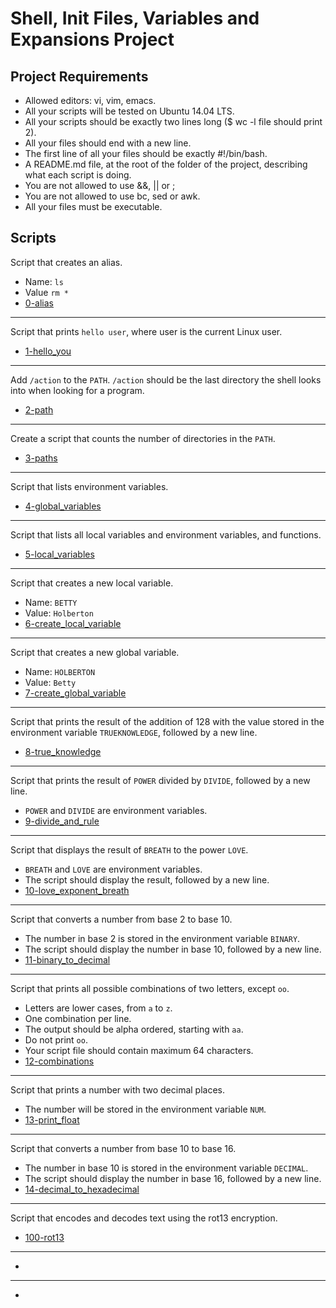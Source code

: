 # Shell, Init Files, Variables and Expansions Project

## Project Requirements
* Allowed editors: vi, vim, emacs.
* All your scripts will be tested on Ubuntu 14.04 LTS.
* All your scripts should be exactly two lines long ($ wc -l
  file should print 2).
* All your files should end with a new line.
* The first line of all your files should be exactly #!/bin/bash.
* A README.md file, at the root of the folder of the project,
  describing what each script is doing.
* You are not allowed to use &&, || or ;
* You are not allowed to use bc, sed or awk.
* All your files must be executable.

## Scripts
Script that creates an alias.
* Name: `ls`
* Value `rm *`
* [0-alias](../0x03-shell_variables_expansions/0-alias)

***
Script that prints `hello user`, where user is the current Linux user.
* [1-hello_you](../0x03-shell_variables_expansions/1-hello_you)

***
Add `/action` to the `PATH`. `/action` should be the last directory the shell looks into when looking for a program.
* [2-path](../0x03-shell_variables_expansions/2-path)

***
Create a script that counts the number of directories in the `PATH`.
* [3-paths](../0x03-shell_variables_expansions/3-paths)

***
Script that lists environment variables.
* [4-global_variables](../0x03-shell_variables_expansions/4-global_variables)

***
Script that lists all local variables and environment variables, and functions.
* [5-local_variables](../0x03-shell_variables_expansions/5-local_variables)

***
Script that creates a new local variable.
* Name: `BETTY`
* Value: `Holberton`
* [6-create_local_variable](../0x03-shell_variables_expansions/6-create_local_variable)

***
Script that creates a new global variable.
* Name: `HOLBERTON`
* Value: `Betty`
* [7-create_global_variable](../0x03-shell_variables_expansions/7-create_global_variable)

***
Script that prints the result of the addition of 128 with the value stored in the environment variable `TRUEKNOWLEDGE`, followed by a new line.
* [8-true_knowledge](../0x03-shell_variables_expansions/8-true_knowledge)

***
Script that prints the result of `POWER` divided by `DIVIDE`, followed by a new line.
* `POWER` and `DIVIDE` are environment variables.
* [9-divide_and_rule](../0x03-shell_variables_expansions/9-divide_and_rule)

***
Script that displays the result of `BREATH` to the power `LOVE`.
* `BREATH` and `LOVE` are environment variables.
* The script should display the result, followed by a new line.
* [10-love_exponent_breath](../0x03-shell_variables_expansions/10-love_exponent_breath)

***
Script that converts a number from base 2 to base 10.
* The number in base 2 is stored in the environment variable `BINARY`.
* The script should display the number in base 10, followed by a new line.
* [11-binary_to_decimal](../0x03-shell_variables_expansions/11-binary_to_decimal)

***
Script that prints all possible combinations of two letters, except `oo`.
* Letters are lower cases, from `a` to `z`.
* One combination per line.
* The output should be alpha ordered, starting with `aa`.
* Do not print `oo`.
* Your script file should contain maximum 64 characters.
* [12-combinations](../0x03-shell_variables_expansions/12-combinations)

***
Script that prints a number with two decimal places.
* The number will be stored in the environment variable `NUM`.
* [13-print_float](../0x03-shell_variables_expansions/13-print_float)

***
Script that converts a number from base 10 to base 16.
* The number in base 10 is stored in the environment variable `DECIMAL`.
* The script should display the number in base 16, followed by a new line.
* [14-decimal_to_hexadecimal](../0x03-shell_variables_expansions/14-decimal_to_hexadecimal)

***
Script that encodes and decodes text using the rot13 encryption.
* [100-rot13](../0x03-shell_variables_expansions/100-rot13)

***
* [](../0x03-shell_variables_expansions/)

***
* [](../0x03-shell_variables_expansions/)
